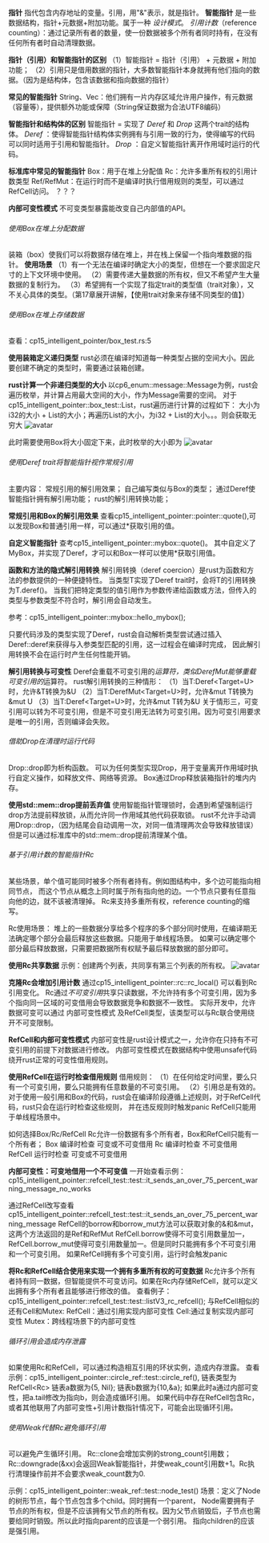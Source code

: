 **指针**
指代包含内存地址的变量。引用，用"&"表示，就是指针。
**智能指针**
是一些数据结构，指针+元数据+附加功能。属于一种 _设计模式_。
_引用计数_（reference counting）：通过记录所有者的数量，使一份数据被多个所有者同时持有，在没有任何所有者时自动清理数据。

**指针（引用）和智能指针的区别**
（1）智能指针 = 指针（引用） + 元数据 + 附加功能；
（2）引用只是借用数据的指针，大多数智能指针本身就拥有他们指向的数据。（因为是结构体，包含该数据和指向数据的指针）

**常见的智能指针**
String、Vec<T>：他们拥有一片内存区域允许用户操作，有元数据（容量等），提供额外功能或保障（String保证数据为合法UTF8编码）

**智能指针和结构体的区别**
智能指针 = 实现了 _Deref_ 和 _Drop_ 这两个trait的结构体。
_Deref_ ：使得智能指针结构体实例拥有与引用一致的行为，使得编写的代码可以同时适用于引用和智能指针。
_Drop_ ：自定义智能指针离开作用域时运行的代码。

**标准库中常见的智能指针**
Box<T>：用于在堆上分配值
Rc<T>：允许多重所有权的引用计数类型
Ref<T>/RefMut<T>：在运行时而不是编译时执行借用规则的类型，可以通过RefCell<T>访问。 ？？？

**内部可变性模式**
不可变类型暴露能改变自己内部值的API。

###### 使用Box<T>在堆上分配数据
装箱（box）使我们可以将数据存储在堆上，并在栈上保留一个指向堆数据的指针。
**使用场景**
（1）有一个无法在编译时确定大小的类型，但想在一个要求固定尺寸的上下文环境中使用。
（2）需要传递大量数据的所有权，但又不希望产生大量数据的复制行为。
（3）希望拥有一个实现了指定trait的类型值（trait对象），又不关心具体的类型。（第17章展开讲解，【使用trait对象来存储不同类型的值】）

###### 使用Box<T>在堆上存储数据
查看：cp15_intelligent_pointer/box_test.rs:5


**使用装箱定义递归类型**
rust必须在编译时知道每一种类型占据的空间大小。因此要创建不确定的类型时，需要通过装箱创建。

**rust计算一个非递归类型的大小**
以cp6_enum::message::Message为例，rust会遍历枚举，并计算占用最大空间的大小，作为Message需要的空间。
对于cp15_intelligent_pointer::box_test::List，rust遍历进行计算的过程如下：
大小为i32的大小 + List的大小；再遍历List的大小，为i32 + List的大小。。。则会获取无穷大
![avatar](pic/list_size.png)

此时需要使用Box<T>将大小固定下来，此时枚举的大小即为
![avatar](pic/box_list.png)

###### 使用Deref trait将智能指针视作常规引用
主要内容：
常规引用的解引用效果；
自己编写类似与Box<T>的类型；
通过Deref使智能指针拥有解引用功能；
rust的解引用转换功能；

**常规引用和Box的解引用效果**
查看cp15_intelligent_pointer::pointer::quote(),可以发现Box和普通引用一样，可以通过*获取引用的值。

**自定义智能指针**
查考cp15_intelligent_pointer::mybox::quote()。
其中自定义了MyBox，并实现了Deref，才可以和Box一样可以使用*获取引用值。

**函数和方法的隐式解引用转换**
解引用转换（deref coercion）是rust为函数和方法的参数提供的一种便捷特性。
当类型T实现了Deref trait时，会将T的引用转换为T.deref()。
当我们把特定类型的值引用作为参数传递给函数或方法，但传入的类型与参数类型不符合时，解引用会自动发生。

参考：cp15_intelligent_pointer::mybox::hello_mybox();

只要代码涉及的类型实现了Deref，rust会自动解析类型尝试通过插入Deref::deref来获得与入参类型匹配的引用，这一过程会在编译时完成，
因此解引用转换不会在运行时产生任何性能开销。

**解引用转换与可变性**
Deref会重载不可变引用的*运算符，类似DerefMut能够重载可变引用的*运算符。
rust解引用转换的三种情形：
（1）当T:Deref<Target=U>时，允许&T转换为&U
（2）当T:DerefMut<Target=U>时，允许&mut T转换为&mut U
（3）当T:Deref<Target=U>时，允许&mut T转为&U
关于情形三，可变引用可以转为不可变引用，但是不可变引用无法转为可变引用。因为可变引用要求是唯一的引用，否则编译会失败。

###### 借助Drop在清理时运行代码
Drop::drop即为析构函数。
可以为任何类型实现Drop，用于变量离开作用域时执行自定义操作，如释放文件、网络等资源。
Box<T>通过Drop释放装箱指针的堆内内存。

**使用std::mem::drop提前丢弃值**
使用智能指针管理锁时，会遇到希望强制运行drop方法提前释放锁，从而允许同一作用域其他代码获取锁。
rust不允许手动调用Drop::drop，（因为结尾会自动调用一次，对同一值清理两次会导致释放错误）
但是可以通过标准库中的std::mem::drop提前清理某个值。

###### 基于引用计数的智能指针Rc<T>
某些场景，单个值可能同时被多个所有者持有。例如图结构中，多个边可能指向相同节点，
而这个节点从概念上同时属于所有指向他的边。一个节点只要有任意指向他的边，就不该被清理掉。
Rc<T>来支持多重所有权，reference counting的缩写。

Rc<T>使用场景：
堆上的一些数据分享给多个程序的多个部分同时使用，在编译期无法确定哪个部分会最后释放这些数据。只能用于单线程场景。
如果可以确定哪个部分最后释放数据，只需要把数据所有权赋予最后释放数据的部分即可。

**使用Rc<T>共享数据**
示例：创建两个列表，共同享有第三个列表的所有权。
![avatar](pic/Rc_test.png)

**克隆Rc<T>会增加引用计数**
通过cp15_intelligent_pointer::rc::rc_local() 可以看到Rc引用变化。
Rc<T>通过*不可变引用*共享只读数据，不允许持有多个可变引用，因为多个指向同一区域的可变借用会导致数据竞争和数据不一致性。
实际开发中，允许数据可变可以通过 内部可变性模式 及RefCell<T>类型，该类型可以与Rc<T>联合使用绕开不可变限制。

**RefCell<T>和内部可变性模式**
内部可变性是rust设计模式之一，允许你在只持有不可变引用的前提下对数据进行修改。
内部可变性模式在数据结构中使用unsafe代码绕开rust正常的可变性借用规则。

**使用RefCell<T>在运行时检查借用规则**
借用规则：
（1）在任何给定时间里，要么只有一个可变引用，要么只能拥有任意数量的不可变引用。
（2）引用总是有效的。
对于使用一般引用和Box<T>的代码，rust会在编译阶段遵循上述规则，对于RefCell<T>代码，rust只会在运行时检查这些规则，
并在违反规则时触发panic
RefCell<T>只能用于单线程场景中。

如何选择Box<T>/Rc<T>/RefCell<T>
Rc<T>允许一份数据有多个所有者，Box<T>和RefCell<T>只能有一个所有者；
Box<T> 编译时检查 可变或不可变借用
Rc<T> 编译时检查 不可变借用
RefCell<T> 运行时检查 可变或不可变借用

**内部可变性：可变地借用一个不可变值**
一开始查看示例：cp15_intelligent_pointer::refcell_test::test::it_sends_an_over_75_percent_warning_message_no_works


通过RefCell<T>改写查看cp15_intelligent_pointer::refcell_test::test::it_sends_an_over_75_percent_warning_message
RefCell<T>的borrow和borrow_mut方法可以获取对象的&和&mut，这两个方法返回的是Ref<T>和RefMut<T>
RefCell.borrow使得不可变引用数量加一，RefCell.borrow_mut使得可变引用数量加一。但是同时只能拥有多个不可变引用和一个可变引用。
如果RefCell拥有多个可变引用，运行时会触发panic

**将Rc<T>和RefCell<T>结合使用来实现一个拥有多重所有权的可变数据**
Rc<T>允许多个所有者持有同一数据，但智能提供不可变访问。如果在Rc<T>内存储RefCell<T>，就可以定义出拥有多个所有者且能够进行修改的值。
查看例子：cp15_intelligent_pointer::refcell_test::test::listV3_rc_refcell();
与RefCell<T>相似的还有Cell<T>和Mutex<T>:
RefCell<T>：通过引用实现内部可变性
Cell<T>:通过复制实现内部可变性
Mutex<T>：跨线程场景下的内部可变性

###### 循环引用会造成内存泄露
如果使用Rc<T>和RefCell<T>，可以通过构造相互引用的环状实例，造成内存泄露。
查看示例：cp15_intelligent_pointer::circle_ref::test::circle_ref(),
链表类型为RefCell<Rc<T>>
链表a数据为{5, Nil};
链表b数据为{10,&a};
如果此时a通过内部可变性，把a.tail修改为指向b，则会造成循环引用。
如果代码中存在RefCell<T>包含Rc<T>，或者其他联用了内部可变性+引用计数指针情况下，可能会出现循环引用。


###### 使用Weak<T>代替Rc<T>避免循环引用
可以避免产生循环引用。
Rc::clone会增加实例的strong_count引用数；
Rc::downgrade(&xx)会返回Weak<T>智能指针，并使weak_count引用数+1。Rc<T>执行清理操作前并不会要求weak_count数为0.

示例：cp15_intelligent_pointer::weak_ref::test::node_test()
场景：定义了Node的树形节点，每个节点包含多个child。同时拥有一个parent，
Node需要拥有子节点的所有权，但是不应该拥有父节点的所有权。因为父节点销毁后，子节点也需要给同时销毁。所以此时指向parent的应该是一个弱引用。
指向children的应该是强引用。

